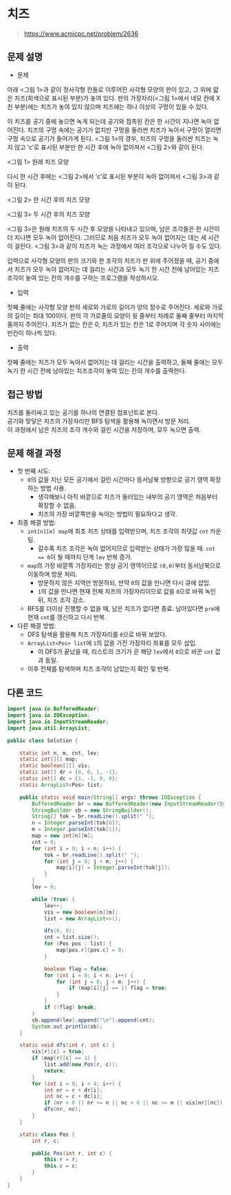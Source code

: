 # 치즈

> https://www.acmicpc.net/problem/2636

## 문제 설명

- 문제

아래 <그림 1>과 같이 정사각형 칸들로 이루어진 사각형 모양의 판이 있고, 그 위에 얇은 치즈(회색으로 표시된 부분)가 놓여 있다. 판의 가장자리(<그림 1>에서 네모 칸에 X친 부분)에는 치즈가 놓여 있지 않으며
치즈에는 하나 이상의 구멍이 있을 수 있다.

이 치즈를 공기 중에 놓으면 녹게 되는데 공기와 접촉된 칸은 한 시간이 지나면 녹아 없어진다. 치즈의 구멍 속에는 공기가 없지만 구멍을 둘러싼 치즈가 녹아서 구멍이 열리면 구멍 속으로 공기가 들어가게 된다. <그림
1>의 경우, 치즈의 구멍을 둘러싼 치즈는 녹지 않고 ‘c’로 표시된 부분만 한 시간 후에 녹아 없어져서 <그림 2>와 같이 된다.

<그림 1> 원래 치즈 모양

다시 한 시간 후에는 <그림 2>에서 ‘c’로 표시된 부분이 녹아 없어져서 <그림 3>과 같이 된다.

<그림 2> 한 시간 후의 치즈 모양

<그림 3> 두 시간 후의 치즈 모양

<그림 3>은 원래 치즈의 두 시간 후 모양을 나타내고 있으며, 남은 조각들은 한 시간이 더 지나면 모두 녹아 없어진다. 그러므로 처음 치즈가 모두 녹아 없어지는 데는 세 시간이 걸린다. <그림 3>과 같이 치즈가
녹는 과정에서 여러 조각으로 나누어 질 수도 있다.

입력으로 사각형 모양의 판의 크기와 한 조각의 치즈가 판 위에 주어졌을 때, 공기 중에서 치즈가 모두 녹아 없어지는 데 걸리는 시간과 모두 녹기 한 시간 전에 남아있는 치즈조각이 놓여 있는 칸의 개수를 구하는
프로그램을 작성하시오.

- 입력

첫째 줄에는 사각형 모양 판의 세로와 가로의 길이가 양의 정수로 주어진다. 세로와 가로의 길이는 최대 100이다. 판의 각 가로줄의 모양이 윗 줄부터 차례로 둘째 줄부터 마지막 줄까지 주어진다. 치즈가 없는 칸은
0, 치즈가 있는 칸은 1로 주어지며 각 숫자 사이에는 빈칸이 하나씩 있다.

- 출력

첫째 줄에는 치즈가 모두 녹아서 없어지는 데 걸리는 시간을 출력하고, 둘째 줄에는 모두 녹기 한 시간 전에 남아있는 치즈조각이 놓여 있는 칸의 개수를 출력한다.

## 접근 방법

치즈를 둘러싸고 있는 공기를 하나의 연결된 컴포넌트로 본다.  
공기와 맞닿은 치즈의 가장자리만 BFS 탐색을 활용해 녹이면서 방문 처리.  
이 과정에서 남은 치즈의 조각 개수와 걸린 시간을 저장하며, 모두 녹으면 출력.

## 문제 해결 과정

- 첫 번째 시도:
    - `0`의 값을 지닌 모든 공기에서 걸린 시간마다 동서남북 방향으로 공기 영역 확장하는 방법 사용.
        - 생각해보니 아직 바깥으로 치즈가 둘러있는 내부의 공기 영역은 처음부터 확장할 수 없음.
        - 치즈의 가장 바깥쪽만을 녹이는 방법이 필요하다고 생각.
- 최종 해결 방법:
    - `int[n][m] map`에 최초 치즈 상태를 입력받으며, 치즈 조각의 최댓값 `cnt` 카운팅.
        - 갈수록 치즈 조각은 녹아 없어지므로 입력받는 상태가 가장 많을 때. `cnt == 0`이 될 때까지 단계 `lev` 반복 증가.
    - `map`의 가장 바깥쪽 가장자리는 항상 공기 영역이므로 `(0,0)`부터 동서남북으로 이동하며 방문 처리.
        - 방문하지 않은 지역만 방문하되, 만약 `0`의 값을 만나면 다시 큐에 삽입.
        - `1`의 값을 만나면 현재 전체 치즈의 가장자리이므로 값을 `0`으로 바꿔 녹인 뒤, 치즈 조각 감소.
    - BFS를 더이상 진행할 수 없을 때, 남은 치즈가 없다면 종료. 남아있다면 `pre`에 현재 `cnt`를 갱신하고 다시 반복.
- 다른 해결 방법:
    - DFS 탐색을 활용해 치즈 가장자리를 `0`으로 바꿔 보았다.
    - `ArrayList<Pos> list`에 `1`의 값을 가진 가장자리 좌표를 모두 삽입.
        - 이 DFS가 끝났을 때, 리스트의 크기가 곧 해당 `lev`에서 `0`으로 바꾼 `cnt` 값과 동일.
    - 이후 전체를 탐색하며 치즈 조각이 남았는지 확인 및 반복.

## 다른 코드

```java
import java.io.BufferedReader;
import java.io.IOException;
import java.io.InputStreamReader;
import java.util.ArrayList;

public class Solution {

    static int n, m, cnt, lev;
    static int[][] map;
    static boolean[][] vis;
    static int[] dr = {0, 0, 1, -1};
    static int[] dc = {1, -1, 0, 0};
    static ArrayList<Pos> list;

    public static void main(String[] args) throws IOException {
        BufferedReader br = new BufferedReader(new InputStreamReader(System.in));
        StringBuilder sb = new StringBuilder();
        String[] tok = br.readLine().split(" ");
        n = Integer.parseInt(tok[0]);
        m = Integer.parseInt(tok[1]);
        map = new int[n][m];
        cnt = 0;
        for (int i = 0; i < n; i++) {
            tok = br.readLine().split(" ");
            for (int j = 0; j < m; j++) {
                map[i][j] = Integer.parseInt(tok[j]);
            }
        }
        lev = 0;

        while (true) {
            lev++;
            vis = new boolean[n][m];
            list = new ArrayList<>();

            dfs(0, 0);
            cnt = list.size();
            for (Pos pos : list) {
                map[pos.r][pos.c] = 0;
            }

            boolean flag = false;
            for (int i = 0; i < n; i++) {
                for (int j = 0; j < m; j++) {
                    if (map[i][j] == 1) flag = true;
                }
            }
            if (!flag) break;
        }
        sb.append(lev).append("\n").append(cnt);
        System.out.println(sb);
    }

    static void dfs(int r, int c) {
        vis[r][c] = true;
        if (map[r][c] == 1) {
            list.add(new Pos(r, c));
            return;
        }
        for (int i = 0; i < 4; i++) {
            int nr = r + dr[i];
            int nc = c + dc[i];
            if (nr < 0 || nr >= n || nc < 0 || nc >= m || vis[nr][nc]) continue;
            dfs(nr, nc);
        }
    }

    static class Pos {
        int r, c;

        public Pos(int r, int c) {
            this.r = r;
            this.c = c;
        }
    }
}
```